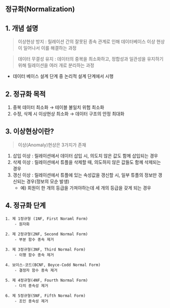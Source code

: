 ##  정규화(Normalization)

## 1. 개념 설명
> 이상현상 방지 : 릴레이션 간의 잘못된 종속 관계로 인해 데이터베이스 이상 현상이 일어나서 이를 해결하는 과정

> 데이터 무결성 유지 : 데이터의 중복을 최소화하고, 정합성과 일관성을 유지하기 위해 릴레이션을 여러 개로 분리하는 과정

- 데이터 베이스 설계 단계 중 논리적 설계 단계에서 시행

## 2. 정규화 목적
1. 중복 데이터 최소화 → 테이블 불일치 위험 최소화
2. 수정, 삭제 시 이상현상 최소화 → 데이터 구조의 안정 최대화

## 3. 이상현상이란?

> 이상(Anomaly)현상은 3가지가 존재

1. 삽입 이상 : 릴레이션에서 데이터 삽입 시, 의도치 않은 값도 함께 삽입되는 경우
2. 삭제 이상 : 릴레이션에서 튜플을 삭제할 때, 의도하지 않은 값들도 함께 삭제되는 경우
3. 갱신 이상 : 릴레이션에서 튜플에 있는 속성값을 갱신할 시, 일부 튜플의 정보만 갱신되는 경우(정보의 모순 발생)
    - 예) 회원이 한 개의 등급을 가져야하는데 세 개의 등급을 갖게 되는 경우

## 4. 정규화 단계
    
    1. 제 1정규형 (1NF, First Noraml Form) 
        - 원자화

    2. 제 2정규형(2NF, Second Normal Form) 
        - 부분 함수 종속 제거

    3. 제 3정규형(3NF, Third Normal Form)
        - 이행 함수 종속 제거

    4. 보이스-코드(BCNF, Boyce-Codd Normal Form)
        - 결정자 함수 종속 제거

    5. 제 4정규형(4NF, Fourth Normal Form)
        - 다치 종속성 제거

    6. 제 5정규형(5NF, Fifth Normal Form)
        - 조인 종속성 제거